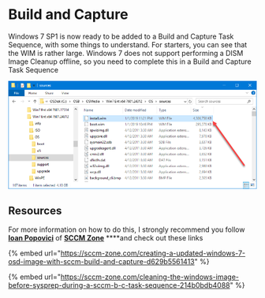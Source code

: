 # Build and Capture

Windows 7 SP1 is now ready to be added to a Build and Capture Task Sequence, with some things to understand.  For starters, you can see that the WIM is rather large.  Windows 7 does not support performing a DISM Image Cleanup offline, so you need to complete this in a Build and Capture Task Sequence

![](../../../../../.gitbook/assets/2019-01-02_0-12-55.png)

## Resources

For more information on how to do this, I strongly recommend you follow [**Ioan Popovici**](https://twitter.com/IoanPopovici) of [**SCCM Zone**](https://sccm-zone.com/) ****and check out these links

{% embed url="https://sccm-zone.com/creating-a-updated-windows-7-osd-image-with-sccm-build-and-capture-d629b5561413" %}

{% embed url="https://sccm-zone.com/cleaning-the-windows-image-before-sysprep-during-a-sccm-b-c-task-sequence-214b0bdb4088" %}

